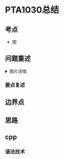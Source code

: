 # PTA1030总结
## 考点
+ 图


## 问题重述
<details><summary>图片详情</summary><img src="https://raw.githubusercontent.com/ednow/cloudimg/main/githubio/20210819132121.png" alt="找不到图片(Image not found)" onerror="this.onerror=null;this.src='https://gitee.com/ednow/cloudimg/raw/main/githubio/20210819132121.png';" /></details>

### 要点复述

## 边界点

## 思路

## cpp

### 语法技术